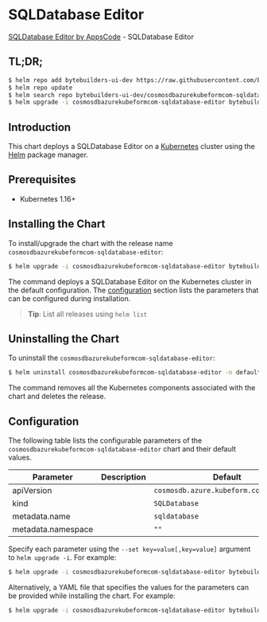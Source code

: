 # SQLDatabase Editor

[SQLDatabase Editor by AppsCode](https://byte.builders) - SQLDatabase Editor

## TL;DR;

```bash
$ helm repo add bytebuilders-ui-dev https://raw.githubusercontent.com/bytebuilders/ui-wizards/
$ helm repo update
$ helm search repo bytebuilders-ui-dev/cosmosdbazurekubeformcom-sqldatabase-editor --version=v0.4.17
$ helm upgrade -i cosmosdbazurekubeformcom-sqldatabase-editor bytebuilders-ui-dev/cosmosdbazurekubeformcom-sqldatabase-editor -n default --create-namespace --version=v0.4.17
```

## Introduction

This chart deploys a SQLDatabase Editor on a [Kubernetes](http://kubernetes.io) cluster using the [Helm](https://helm.sh) package manager.

## Prerequisites

- Kubernetes 1.16+

## Installing the Chart

To install/upgrade the chart with the release name `cosmosdbazurekubeformcom-sqldatabase-editor`:

```bash
$ helm upgrade -i cosmosdbazurekubeformcom-sqldatabase-editor bytebuilders-ui-dev/cosmosdbazurekubeformcom-sqldatabase-editor -n default --create-namespace --version=v0.4.17
```

The command deploys a SQLDatabase Editor on the Kubernetes cluster in the default configuration. The [configuration](#configuration) section lists the parameters that can be configured during installation.

> **Tip**: List all releases using `helm list`

## Uninstalling the Chart

To uninstall the `cosmosdbazurekubeformcom-sqldatabase-editor`:

```bash
$ helm uninstall cosmosdbazurekubeformcom-sqldatabase-editor -n default
```

The command removes all the Kubernetes components associated with the chart and deletes the release.

## Configuration

The following table lists the configurable parameters of the `cosmosdbazurekubeformcom-sqldatabase-editor` chart and their default values.

|     Parameter      | Description |                      Default                      |
|--------------------|-------------|---------------------------------------------------|
| apiVersion         |             | <code>cosmosdb.azure.kubeform.com/v1alpha1</code> |
| kind               |             | <code>SQLDatabase</code>                          |
| metadata.name      |             | <code>sqldatabase</code>                          |
| metadata.namespace |             | <code>""</code>                                   |


Specify each parameter using the `--set key=value[,key=value]` argument to `helm upgrade -i`. For example:

```bash
$ helm upgrade -i cosmosdbazurekubeformcom-sqldatabase-editor bytebuilders-ui-dev/cosmosdbazurekubeformcom-sqldatabase-editor -n default --create-namespace --version=v0.4.17 --set apiVersion=cosmosdb.azure.kubeform.com/v1alpha1
```

Alternatively, a YAML file that specifies the values for the parameters can be provided while
installing the chart. For example:

```bash
$ helm upgrade -i cosmosdbazurekubeformcom-sqldatabase-editor bytebuilders-ui-dev/cosmosdbazurekubeformcom-sqldatabase-editor -n default --create-namespace --version=v0.4.17 --values values.yaml
```
